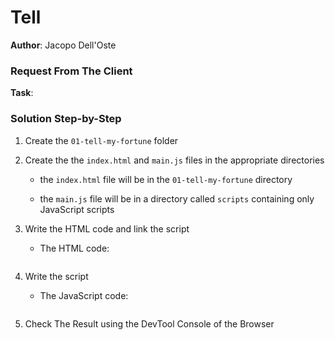 # Tell 

**Author**: Jacopo Dell'Oste 

### Request From The Client

**Task**: 


### Solution Step-by-Step

1. Create the  `01-tell-my-fortune` folder

2. Create the the `index.html` and `main.js` files in the appropriate directories

    * the `index.html` file will be in the `01-tell-my-fortune` directory

    * the `main.js` file will be in a directory called `scripts` containing only JavaScript scripts

3. Write the HTML code and link the script
    
    * The HTML code:

    ```HTML 
    ```

4. Write the script  

    * The JavaScript code:

    ```javascript

    ```

5. Check The Result using the DevTool Console of the Browser
